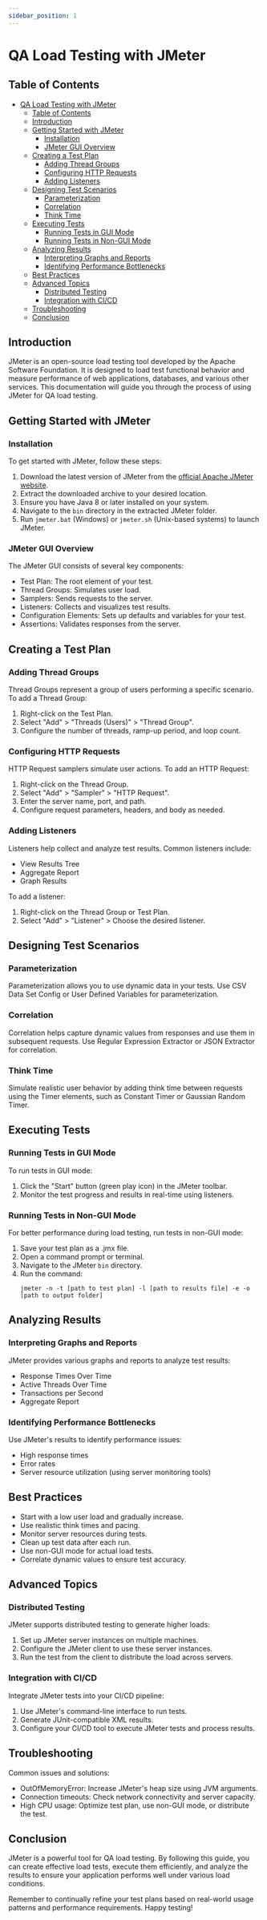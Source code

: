 ```yaml
---
sidebar_position: 1
---
```


# QA Load Testing with JMeter

## Table of Contents

- [QA Load Testing with JMeter](#qa-load-testing-with-jmeter)
  - [Table of Contents](#table-of-contents)
  - [Introduction](#introduction)
  - [Getting Started with JMeter](#getting-started-with-jmeter)
    - [Installation](#installation)
    - [JMeter GUI Overview](#jmeter-gui-overview)
  - [Creating a Test Plan](#creating-a-test-plan)
    - [Adding Thread Groups](#adding-thread-groups)
    - [Configuring HTTP Requests](#configuring-http-requests)
    - [Adding Listeners](#adding-listeners)
  - [Designing Test Scenarios](#designing-test-scenarios)
    - [Parameterization](#parameterization)
    - [Correlation](#correlation)
    - [Think Time](#think-time)
  - [Executing Tests](#executing-tests)
    - [Running Tests in GUI Mode](#running-tests-in-gui-mode)
    - [Running Tests in Non-GUI Mode](#running-tests-in-non-gui-mode)
  - [Analyzing Results](#analyzing-results)
    - [Interpreting Graphs and Reports](#interpreting-graphs-and-reports)
    - [Identifying Performance Bottlenecks](#identifying-performance-bottlenecks)
  - [Best Practices](#best-practices)
  - [Advanced Topics](#advanced-topics)
    - [Distributed Testing](#distributed-testing)
    - [Integration with CI/CD](#integration-with-cicd)
  - [Troubleshooting](#troubleshooting)
  - [Conclusion](#conclusion)

## Introduction

JMeter is an open-source load testing tool developed by the Apache Software Foundation. It is designed to load test functional behavior and measure performance of web applications, databases, and various other services. This documentation will guide you through the process of using JMeter for QA load testing.

## Getting Started with JMeter

### Installation

To get started with JMeter, follow these steps:

1. Download the latest version of JMeter from the [official Apache JMeter website](https://jmeter.apache.org/download_jmeter.cgi).
2. Extract the downloaded archive to your desired location.
3. Ensure you have Java 8 or later installed on your system.
4. Navigate to the `bin` directory in the extracted JMeter folder.
5. Run `jmeter.bat` (Windows) or `jmeter.sh` (Unix-based systems) to launch JMeter.

### JMeter GUI Overview

The JMeter GUI consists of several key components:

- Test Plan: The root element of your test.
- Thread Groups: Simulates user load.
- Samplers: Sends requests to the server.
- Listeners: Collects and visualizes test results.
- Configuration Elements: Sets up defaults and variables for your test.
- Assertions: Validates responses from the server.

## Creating a Test Plan

### Adding Thread Groups

Thread Groups represent a group of users performing a specific scenario. To add a Thread Group:

1. Right-click on the Test Plan.
2. Select "Add" > "Threads (Users)" > "Thread Group".
3. Configure the number of threads, ramp-up period, and loop count.

### Configuring HTTP Requests

HTTP Request samplers simulate user actions. To add an HTTP Request:

1. Right-click on the Thread Group.
2. Select "Add" > "Sampler" > "HTTP Request".
3. Enter the server name, port, and path.
4. Configure request parameters, headers, and body as needed.

### Adding Listeners

Listeners help collect and analyze test results. Common listeners include:

- View Results Tree
- Aggregate Report
- Graph Results

To add a listener:

1. Right-click on the Thread Group or Test Plan.
2. Select "Add" > "Listener" > Choose the desired listener.

## Designing Test Scenarios

### Parameterization

Parameterization allows you to use dynamic data in your tests. Use CSV Data Set Config or User Defined Variables for parameterization.

### Correlation

Correlation helps capture dynamic values from responses and use them in subsequent requests. Use Regular Expression Extractor or JSON Extractor for correlation.

### Think Time

Simulate realistic user behavior by adding think time between requests using the Timer elements, such as Constant Timer or Gaussian Random Timer.

## Executing Tests

### Running Tests in GUI Mode

To run tests in GUI mode:

1. Click the "Start" button (green play icon) in the JMeter toolbar.
2. Monitor the test progress and results in real-time using listeners.

### Running Tests in Non-GUI Mode

For better performance during load testing, run tests in non-GUI mode:

1. Save your test plan as a .jmx file.
2. Open a command prompt or terminal.
3. Navigate to the JMeter `bin` directory.
4. Run the command:
   ```
   jmeter -n -t [path to test plan] -l [path to results file] -e -o [path to output folder]
   ```

## Analyzing Results

### Interpreting Graphs and Reports

JMeter provides various graphs and reports to analyze test results:

- Response Times Over Time
- Active Threads Over Time
- Transactions per Second
- Aggregate Report

### Identifying Performance Bottlenecks

Use JMeter's results to identify performance issues:

- High response times
- Error rates
- Server resource utilization (using server monitoring tools)

## Best Practices

- Start with a low user load and gradually increase.
- Use realistic think times and pacing.
- Monitor server resources during tests.
- Clean up test data after each run.
- Use non-GUI mode for actual load tests.
- Correlate dynamic values to ensure test accuracy.

## Advanced Topics

### Distributed Testing

JMeter supports distributed testing to generate higher loads:

1. Set up JMeter server instances on multiple machines.
2. Configure the JMeter client to use these server instances.
3. Run the test from the client to distribute the load across servers.

### Integration with CI/CD

Integrate JMeter tests into your CI/CD pipeline:

1. Use JMeter's command-line interface to run tests.
2. Generate JUnit-compatible XML results.
3. Configure your CI/CD tool to execute JMeter tests and process results.

## Troubleshooting

Common issues and solutions:

- OutOfMemoryError: Increase JMeter's heap size using JVM arguments.
- Connection timeouts: Check network connectivity and server capacity.
- High CPU usage: Optimize test plan, use non-GUI mode, or distribute the test.

## Conclusion

JMeter is a powerful tool for QA load testing. By following this guide, you can create effective load tests, execute them efficiently, and analyze the results to ensure your application performs well under various load conditions.

Remember to continually refine your test plans based on real-world usage patterns and performance requirements. Happy testing!
